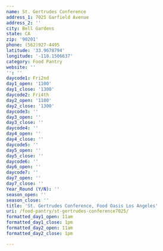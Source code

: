 ```yaml
---
name: St. Gertrudes Conference
address_1: 7025 Garfield Avenue
address_2: ''
city: Bell Gardens
state: CA
zip: '90201'
phone: (562)927-4495
latitude: '33.9678794'
longitude: '-118.1506637'
category: Food Pantry
website: ''
'': ''
daycode1: Fri2nd
day1_open: '1100'
day1_close: '1300'
daycode2: Fri4th
day2_open: '1100'
day2_close: '1300'
daycode3: ''
day3_open: ''
day3_close: ''
daycode4: ''
day4_open: ''
day4_close: ''
daycode5: ''
day5_open: ''
day5_close: ''
daycode6: ''
day6_open: ''
daycode7: ''
day7_open: ''
day7_close: ''
Year_Round (Y/N): ''
season_open: ''
season_close: ''
title: 'St. Gertrudes Conference, Food Oasis Los Angeles'
uri: /food-pantry/st-gertrudes-conference7025/
formatted_day1_open: 11am
formatted_day1_close: 1pm
formatted_day2_open: 11am
formatted_day2_close: 1pm

---
```

